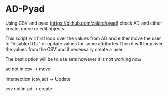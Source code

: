 # AD-Pyad
Using CSV and pyad (https://github.com/zakird/pyad) check AD and either create, move or edit objects.

This script will first loop over the values from AD and either move the user to "disabled OU" or update values for some attributes
Then it will loop over the values from the CSV and if necessairy create a user

The best option will be to use sets however it is not working now:


ad not in csv -> move

Intersection (csv,ad) -> Update

csv not in ad -> create
